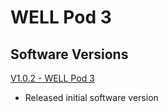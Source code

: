 # WELL Pod 3

## Software Versions

[V1.0.2 - WELL Pod 3](https://github.com/Chauvet-Pro/WELLPOD3/blob/main/firmware/V1.0.2.zip)
- Released initial software version
